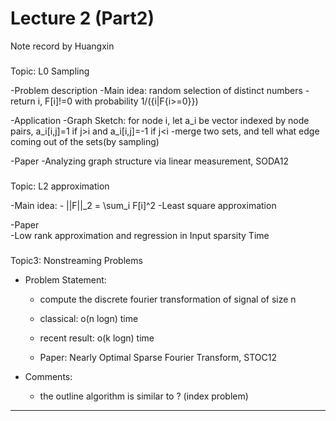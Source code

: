 Lecture 2 (Part2)
=================

Note record by Huangxin

###
Topic: L0 Sampling

-Problem description
	-Main idea: random selection of distinct numbers
	-return i, F[i]!=0 with probability 1/({i|F{i>=0}})

-Application
	-Graph Sketch: for node i, let a_i be vector indexed by node pairs, a_i[i,j]=1 if j>i and a_i[i,j]=-1 if j<i
	-merge two sets, and tell what edge coming out of the sets(by sampling)
	
-Paper
	-Analyzing graph structure via linear measurement, SODA12

###	
Topic: L2 approximation

-Main idea:
	- ||F||_2 = \sum_i F[i]^2
	-Least square approximation
	
-Paper	
	-Low rank approximation and regression in Input sparsity Time

###
Topic3: Nonstreaming Problems

- Problem Statement:
	- compute the discrete fourier transformation of signal of size n 
	- classical: o(n logn) time
	- recent result: o(k logn) time

	- Paper: Nearly Optimal Sparse Fourier Transform, STOC12
	
- Comments:
	- the outline algorithm is similar to ? (index problem)

-------------------------------------------------------------------------------------------------------------------

	

